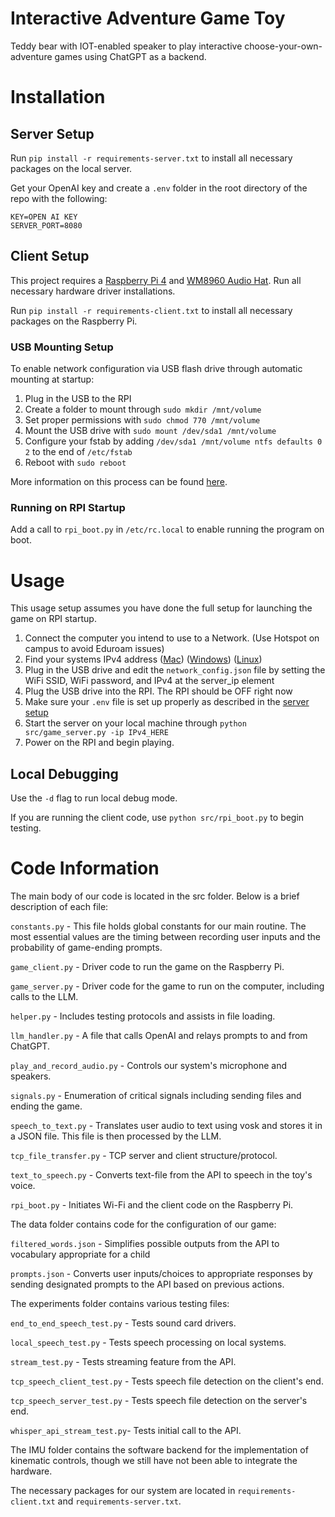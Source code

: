 
# Interactive Adventure Game Toy

Teddy bear with IOT-enabled speaker to play interactive choose-your-own-adventure games using ChatGPT as a backend.

# Installation

## Server Setup
Run ```pip install -r requirements-server.txt``` to install all necessary packages on the local server.

Get your OpenAI key and create a ```.env``` folder in the root directory of the repo with the following:
```
KEY=OPEN AI KEY
SERVER_PORT=8080
```

## Client Setup
This project requires a [Raspberry Pi 4](https://www.raspberrypi.com/products/raspberry-pi-4-model-b/) and [WM8960 Audio Hat](https://www.waveshare.com/wm8960-audio-hat.htm). Run all necessary hardware driver installations.

Run ```pip install -r requirements-client.txt``` to install all necessary packages on the Raspberry Pi.

### USB Mounting Setup
To enable network configuration via USB flash drive through automatic mounting at startup:
1. Plug in the USB to the RPI
2. Create a folder to mount through ```sudo mkdir /mnt/volume```
3. Set proper permissions with ```sudo chmod 770 /mnt/volume```
4. Mount the USB drive with ```sudo mount /dev/sda1 /mnt/volume```
5. Configure your fstab by adding ```/dev/sda1 /mnt/volume ntfs defaults 0 2``` to the end of ```/etc/fstab```
6. Reboot with ```sudo reboot```

More information on this process can be found [here](https://gist.github.com/etes/aa76a6e9c80579872e5f).

### Running on RPI Startup

Add a call to ```rpi_boot.py``` in ```/etc/rc.local``` to enable running the program on boot.

# Usage

This usage setup assumes you have done the full setup for launching the game on RPI startup.

1. Connect the computer you intend to use to a Network. (Use Hotspot on campus to avoid Eduroam issues)
2. Find your systems IPv4 address ([Mac](https://www.security.org/vpn/find-mac-ip-address/)) ([Windows](https://support.microsoft.com/en-us/windows/find-your-ip-address-in-windows-f21a9bbc-c582-55cd-35e0-73431160a1b9)) ([Linux](https://phoenixnap.com/kb/how-to-find-ip-address-linux))
3. Plug in the USB drive and edit the ```network_config.json``` file by setting the WiFi SSID, WiFi password, and IPv4 at the server_ip element
4. Plug the USB drive into the RPI. The RPI should be OFF right now
5. Make sure your ```.env``` file is set up properly as described in the [server setup](#server-setup)
6. Start the server on your local machine through ```python src/game_server.py -ip IPv4_HERE```
7. Power on the RPI and begin playing.

## Local Debugging

Use the ```-d``` flag to run local debug mode.

If you are running the client code, use ```python src/rpi_boot.py``` to begin testing.


# Code Information

The main body of our code is located in the src folder. Below is a brief description of each file:

```constants.py``` - This file holds global constants for our main routine. The most essential values are the timing between recording user inputs and the probability of game-ending prompts. 

```game_client.py``` -
  Driver code to run the game on the Raspberry Pi. 

```game_server.py``` -
   Driver code for the game to run on the computer, including calls to the LLM.

```helper.py``` -
  Includes testing protocols and assists in file loading.

```llm_handler.py``` -
  A file that calls OpenAI and relays prompts to and from ChatGPT.

```play_and_record_audio.py``` -
  Controls our system's microphone and speakers. 

```signals.py``` -
  Enumeration of critical signals including sending files and ending the game.

```speech_to_text.py``` -
  Translates user audio to text using vosk and stores it in a JSON file. This file is then processed by the LLM.

  ```tcp_file_transfer.py``` -
  TCP server and client structure/protocol. 

  ```text_to_speech.py``` -
  Converts text-file from the API to speech in the toy's voice.

  ```rpi_boot.py``` -
  Initiates Wi-Fi and the client code on the Raspberry Pi.

The data folder contains code for the configuration of our game:

```filtered_words.json``` -
Simplifies possible outputs from the API to vocabulary appropriate for a child

```prompts.json``` -
Converts user inputs/choices to appropriate responses by sending designated prompts to the API based on previous actions. 

The experiments folder contains various testing files:

```end_to_end_speech_test.py``` - 
Tests sound card drivers.

```local_speech_test.py``` -
Tests speech processing on local systems. 

```stream_test.py``` -
Tests streaming feature from the API.

```tcp_speech_client_test.py``` -
Tests speech file detection on the client's end.

```tcp_speech_server_test.py``` -
Tests speech file detection on the server's end.

```whisper_api_stream_test.py```-
Tests initial call to the API.


The IMU folder contains the software backend for the implementation of kinematic controls, though we still have not been able to integrate the hardware.

The necessary packages for our system are located in ```requirements-client.txt``` and ```requirements-server.txt```.


  
  



  


  
  


